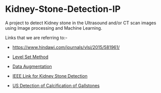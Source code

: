 # Kidney-Stone-Detection-IP
A project to detect Kidney stone in the Ultrasound and/or CT scan images using Image processing and Machine Learning.

Links that we are referring to:- 

* https://www.hindawi.com/journals/vlsi/2015/581961/

* [Level Set Method](https://wiseodd.github.io/techblog/2016/11/05/levelset-method/)

* [Data Augmentation](https://medium.com/nanonets/how-to-use-deep-learning-when-you-have-limited-data-part-2-data-augmentation-c26971dc8ced)

* [IEEE Link for Kidney Stone Detection](https://ieeexplore.ieee.org/document/6572601)

* [US Detection of Calcification of Gallstones](https://onlinelibrary.wiley.com/doi/pdf/10.7863/jum.1984.3.3.123)

